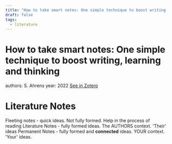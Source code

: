 ```yaml
---
title: "How to take smart notes: One simple technique to boost writing, learning and thinking"
draft: false
tags:
  - literature
---
```


# How to take smart notes: One simple technique to boost writing, learning and thinking
authors: S. Ahrens
year: 2022
[See in Zotero](zotero://select/items/@ahrens2022take)

# Literature Notes
Fleeting notes - quick ideas. Not fully formed. Help in the process of reading
Literature Notes - fully formed ideas. The AUTHORS context. 'Their' ideas
Permanent Notes - fully formed and **connected** ideas. YOUR context. 'Your' ideas. 